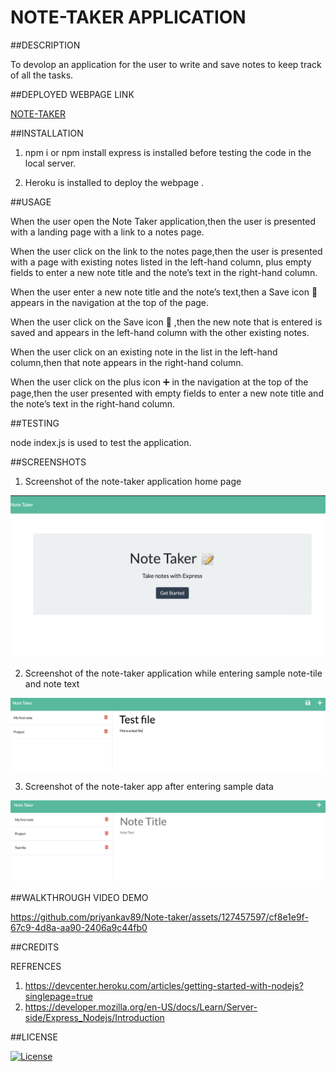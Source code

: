 # NOTE-TAKER APPLICATION

##DESCRIPTION

To devolop an application for the user to write and save notes to keep track of all the tasks.

##DEPLOYED WEBPAGE LINK

[NOTE-TAKER](https://priyanka-notetaker.herokuapp.com)

##INSTALLATION

1. npm i or npm install express is installed before testing the code in the local server.

2. Heroku is installed to deploy the webpage .


##USAGE

When the user open the Note Taker application,then the user is presented with a landing page with a link to a notes page.

When the user click on the link to the notes page,then the user is presented with a page with existing notes listed in the left-hand column, plus empty fields to enter a new note title and the note’s text in the right-hand column.

When the user enter a new note title and the note’s text,then a Save icon 💾 appears in the navigation at the top of the page.

When the user click on the Save icon 💾 ,then the new note that is entered is saved and appears in the left-hand column with the other existing notes.

When the user click on an existing note in the list in the left-hand column,then that note appears in the right-hand column.

When the user click on the plus icon ➕ in the navigation at the top of the page,then the user presented with empty fields to enter a new note title and the note’s text in the right-hand 
column.

##TESTING

node index.js is used to test the application.


##SCREENSHOTS

1. Screenshot of the note-taker application home page

![screenshot](./public/assets/images/sample1.png)


2. Screenshot of the note-taker application while entering sample note-tile and note text 

![screenshot](./public/assets/images/sample2.png)


3. Screenshot of the note-taker app after entering sample data

![screenshot](./public/assets/images/sample3.png)

##WALKTHROUGH VIDEO DEMO

https://github.com/priyankav89/Note-taker/assets/127457597/cf8e1e9f-67c9-4d8a-aa90-2406a9c44fb0



##CREDITS

REFRENCES

1. https://devcenter.heroku.com/articles/getting-started-with-nodejs?singlepage=true
2. https://developer.mozilla.org/en-US/docs/Learn/Server-side/Express_Nodejs/Introduction

##LICENSE

[![License](https://img.shields.io/badge/License-MIT-blue.svg)](https://opensource.org/licenses/MIT)
